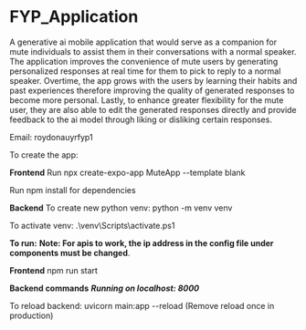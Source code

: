 # FYP_Application
A generative ai mobile application that would serve as a companion for mute individuals to assist them in their conversations with a normal speaker. The application improves the convenience of mute users by generating personalized responses at real time for them to pick to reply to a normal speaker. Overtime, the app grows with the users by learning their habits and past experiences therefore improving the quality of generated responses to become more personal. Lastly, to enhance greater flexibility for the mute user, they are also able to edit the generated responses directly and provide feedback to the ai model through liking or disliking certain responses.

Email: roydonauyrfyp1

To create the app:

**Frontend**
Run npx create-expo-app MuteApp --template blank

Run npm install for dependencies


**Backend**
To create new python venv: python -m venv venv

To activate venv: .\venv\Scripts\activate.ps1

**To run:**
**Note: For apis to work, the ip address in the config file under components must be changed**.

**Frontend**
npm run start

**Backend commands**
***Running on localhost: 8000***

To reload backend: uvicorn main:app --reload (Remove reload once in production)

